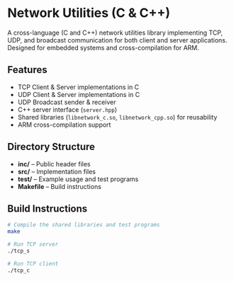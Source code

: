 # Network Utilities (C & C++)

A cross-language (C and C++) network utilities library implementing TCP, UDP, and broadcast communication for both client and server applications. Designed for embedded systems and cross-compilation for ARM.

## Features
- TCP Client & Server implementations in C
- UDP Client & Server implementations in C
- UDP Broadcast sender & receiver
- C++ server interface (`server.hpp`)
- Shared libraries (`libnetwork_c.so`, `libnetwork_cpp.so`) for reusability
- ARM cross-compilation support

## Directory Structure
- **inc/** – Public header files
- **src/** – Implementation files
- **test/** – Example usage and test programs
- **Makefile** – Build instructions

## Build Instructions
```bash
# Compile the shared libraries and test programs
make

# Run TCP server
./tcp_s

# Run TCP client
./tcp_c
